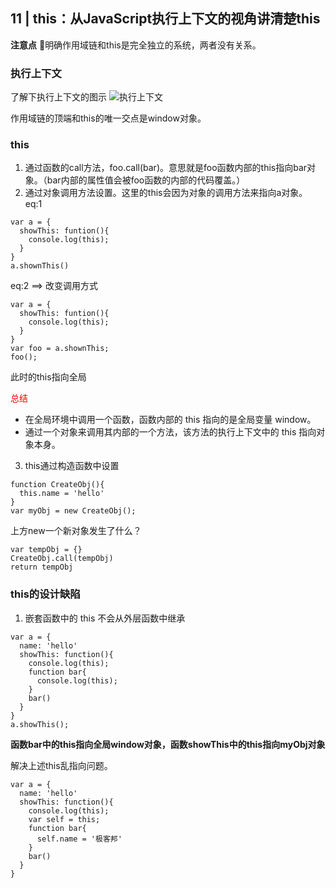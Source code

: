 ## 11 | this：从JavaScript执行上下文的视角讲清楚this


**注意点**
明确作用域链和this是完全独立的系统，两者没有关系。

### 执行上下文
了解下执行上下文的图示
![执行上下文](https://hzy-1301560453.cos.ap-shanghai.myqcloud.com/2020/pictures/20200925162019.png)

作用域链的顶端和this的唯一交点是window对象。

### this
1. 通过函数的call方法，foo.call(bar)。意思就是foo函数内部的this指向bar对象。（bar内部的属性值会被foo函数的内部的代码覆盖。）
2. 通过对象调用方法设置。这里的this会因为对象的调用方法来指向a对象。
eq:1
``` JS
var a = {
  showThis: funtion(){
    console.log(this);
  }
}
a.shownThis()
```
eq:2 ==> 改变调用方式
``` JS
var a = {
  showThis: funtion(){
    console.log(this);
  }
}
var foo = a.shownThis;
foo();
```
此时的this指向全局

<font color=red>总结</font>
- 在全局环境中调用一个函数，函数内部的 this 指向的是全局变量 window。
- 通过一个对象来调用其内部的一个方法，该方法的执行上下文中的 this 指向对象本身。

3. this通过构造函数中设置
``` JS
function CreateObj(){
  this.name = 'hello'
}
var myObj = new CreateObj();
```

上方new一个新对象发生了什么？
``` JS
var tempObj = {} 
CreateObj.call(tempObj)
return tempObj
```


### this的设计缺陷
1. 嵌套函数中的 this 不会从外层函数中继承

``` JS
var a = {
  name: 'hello'
  showThis: function(){
    console.log(this);
    function bar{
      console.log(this);
    }
    bar()
  }
}
a.showThis();
```
**函数bar中的this指向全局window对象，函数showThis中的this指向myObj对象**

解决上述this乱指向问题。
``` JS
var a = {
  name: 'hello'
  showThis: function(){
    console.log(this);
    var self = this;
    function bar{
      self.name = '极客邦'
    }
    bar()
  }
}

```


